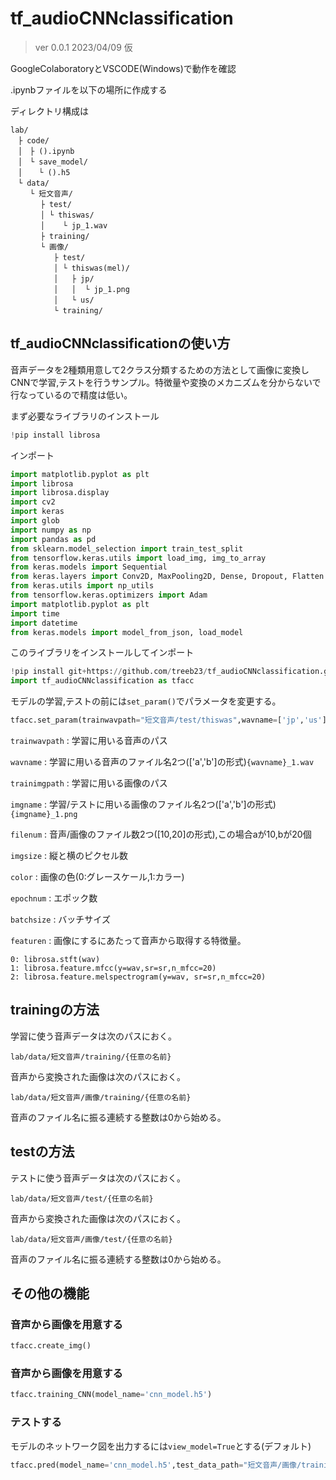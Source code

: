 # tf_audioCNNclassification

> ver 0.0.1 2023/04/09 仮

GoogleColaboratoryとVSCODE(Windows)で動作を確認

.ipynbファイルを以下の場所に作成する

ディレクトリ構成は
```
lab/
　├ code/
　│　├ ().ipynb
　│　└ save_model/
　│ 　 └ ().h5
　└ data/
　 　└ 短文音声/
    　 ├ test/
    　 │ └ thiswas/
    　 │    └ jp_1.wav
    　 ├ training/
    　 └ 画像/
        　├ test/
        　│ └ thiswas(mel)/
        　│   ├ jp/
        　│   │  └ jp_1.png
        　│   └ us/
        　└ training/
```

## tf_audioCNNclassificationの使い方
音声データを2種類用意して2クラス分類するための方法として画像に変換しCNNで学習,テストを行うサンプル。特徴量や変換のメカニズムを分からないで行なっているので精度は低い。

まず必要なライブラリのインストール
```py
!pip install librosa
```
インポート
```py
import matplotlib.pyplot as plt
import librosa
import librosa.display
import cv2
import keras
import glob
import numpy as np
import pandas as pd
from sklearn.model_selection import train_test_split
from tensorflow.keras.utils import load_img, img_to_array
from keras.models import Sequential
from keras.layers import Conv2D, MaxPooling2D, Dense, Dropout, Flatten
from keras.utils import np_utils
from tensorflow.keras.optimizers import Adam
import matplotlib.pyplot as plt
import time
import datetime
from keras.models import model_from_json, load_model
```
このライブラリをインストールしてインポート
```py
!pip install git+https://github.com/treeb23/tf_audioCNNclassification.git
import tf_audioCNNclassification as tfacc
```

モデルの学習,テストの前には`set_param()`でパラメータを変更する。
```py
tfacc.set_param(trainwavpath="短文音声/test/thiswas",wavname=['jp','us'],trainimgpath="短文音声/画像/training/thiswas(mel)",imgname=['jp','us'],filenum=[10,10],imgsize=200,color=1,epochnum=10,batchsize=32,featuren=0)
```
`trainwavpath` : 学習に用いる音声のパス

`wavname` : 学習に用いる音声のファイル名2つ(['a','b']の形式)`{wavname}_1.wav`

`trainimgpath` : 学習に用いる画像のパス

`imgname` : 学習/テストに用いる画像のファイル名2つ(['a','b']の形式)`{imgname}_1.png`

`filenum` : 音声/画像のファイル数2つ([10,20]の形式),この場合aが10,bが20個

`imgsize` : 縦と横のピクセル数

`color` : 画像の色(0:グレースケール,1:カラー)

`epochnum` : エポック数

`batchsize` : バッチサイズ

`featuren` : 画像にするにあたって音声から取得する特徴量。

```
0: librosa.stft(wav)
1: librosa.feature.mfcc(y=wav,sr=sr,n_mfcc=20)
2: librosa.feature.melspectrogram(y=wav, sr=sr,n_mfcc=20)
```


## trainingの方法

学習に使う音声データは次のパスにおく。

`lab/data/短文音声/training/{任意の名前}`

音声から変換された画像は次のパスにおく。

`lab/data/短文音声/画像/training/{任意の名前}`

音声のファイル名に振る連続する整数は0から始める。


## testの方法

テストに使う音声データは次のパスにおく。

`lab/data/短文音声/test/{任意の名前}`

音声から変換された画像は次のパスにおく。

`lab/data/短文音声/画像/test/{任意の名前}`

音声のファイル名に振る連続する整数は0から始める。


## その他の機能

### 音声から画像を用意する

```py
tfacc.create_img()
```

### 音声から画像を用意する

```py
tfacc.training_CNN(model_name='cnn_model.h5')
```

### テストする

モデルのネットワーク図を出力するには`view_model=True`とする(デフォルト)
```py
tfacc.pred(model_name='cnn_model.h5',test_data_path="短文音声/画像/training/thiswas(mel)",view_model=True)
```
